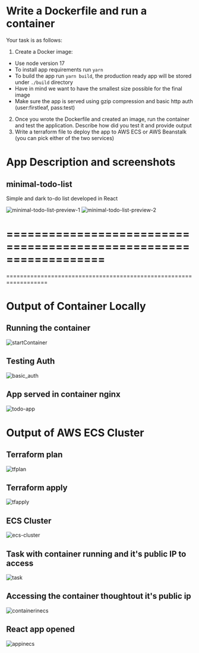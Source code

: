 # Write a Dockerfile and run a container

Your task is as follows:

1. Create a Docker image:
  * Use node version 17
  * To install app requirements run `yarn`
  * To build the app run `yarn build`, the production ready app will be stored under `./build` directory
  * Have in mind we want to have the smallest size possible for the final image
  * Make sure the app is served using gzip compression and basic http auth (user:firstleaf, pass:test)
2. Once you wrote the Dockerfile and created an image, run the container and test the application. Describe how did you test it and provide output
3. Write a terraform file to deploy the app to AWS ECS or AWS Beanstalk (you can pick either of the two services)

# App Description and screenshots

## minimal-todo-list

Simple and dark to-do list developed in React

![minimal-todo-list-preview-1](images/minimal-todo-list-preview-1.png)
![minimal-todo-list-preview-2](images/minimal-todo-list-preview-2.png)

==================================================================
==================================================================
==================================================================
# Output of Container Locally

## Running the container
![startContainer](images/startContainer.png)

## Testing Auth
![basic_auth](images/basic_auth.png)

 
## App served in container nginx
![todo-app](images/todo-app.png)


# Output of AWS ECS Cluster

## Terraform plan
![tfplan](images/tfplan.png)

## Terraform apply
![tfapply](images/tfapply.png)

## ECS Cluster
![ecs-cluster](images/ecs-cluster.png)

## Task with container running and it's public IP to access
![task](images/task.png)

## Accessing the container thoughtout it's public ip
![containerinecs](images/containerinecs.png)

## React app opened
![appinecs](images/appinecs.png)